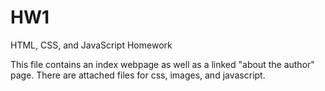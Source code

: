 HW1
===

HTML, CSS, and JavaScript Homework


This file contains an index webpage as well as a linked "about the author" page. There are attached files for css, images, and javascript.
